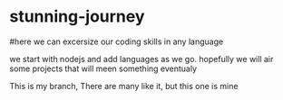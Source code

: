 # stunning-journey

#here we can excersize our coding skills in any language

we start with nodejs and add languages as we go.
hopefully we will air some projects that will meen something eventualy

This is my branch, There are many like it, but this one is mine